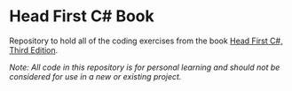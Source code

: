 # Head First C# Book

Repository to hold all of the coding exercises from the book
[Head First C#, Third Edition](https://www.oreilly.com/library/view/head-first-c/9781449358846/).

_Note: All code in this repository is for personal learning 
and should not be considered for use in a new or existing 
project._
